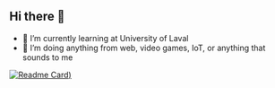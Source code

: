 ## Hi there 👋

- 🌱 I’m currently learning at University of Laval
- 🔭 I’m doing anything from web, video games, IoT, or anything that sounds to me

[![Readme Card](https://github-readme-stats.vercel.app/api?username=Gabliwel&include_all_commits=true&count_private=true&show_icons=true&line_height=20&title_color=FFFFFF&icon_color=FFFFFF&text_color=FFFFFF&bg_color=0D1117))](https://github.com/anuraghazra/github-readme-stats)

<!--
**Gabliwel/Gabliwel** is a ✨ _special_ ✨ repository because its `README.md` (this file) appears on your GitHub profile.

Here are some ideas to get you started:

- 🔭 I’m currently working on ...
- 🌱 I’m currently learning ...
- 👯 I’m looking to collaborate on ...
- 🤔 I’m looking for help with ...
- 💬 Ask me about ...
- 📫 How to reach me: ...
- 😄 Pronouns: ...
- ⚡ Fun fact: ...
-->
